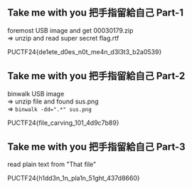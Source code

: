 ## Take me with you 把手指留給自己 Part-1

foremost USB image and get 00030179.zip<br>
=> unzip and read super secret flag.rtf

PUCTF24{de1ete_d0es_n0t_me4n_d3l3t3_b2a0539}


## Take me with you 把手指留給自己 Part-2

binwalk USB image<br>
=> unzip file and found sus.png<br>
=> `binwalk -dd=".*" sus.png`


PUCTF24{file_carving_101_4d9c7b89}


## Take me with you 把手指留給自己 Part-3

read plain text from "That file"

PUCTF24{h1dd3n_1n_pla1n_51ght_437d8660}
